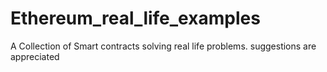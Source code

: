 # Ethereum_real_life_examples

A Collection of Smart contracts solving real life problems.   suggestions are appreciated
